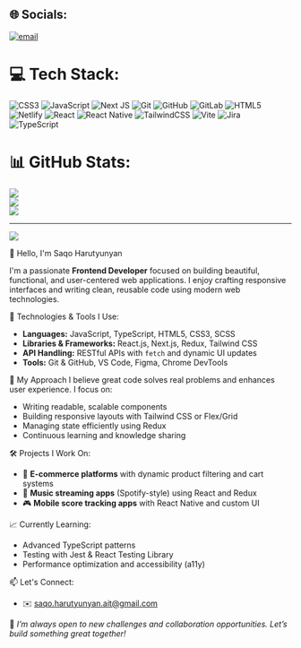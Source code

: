 
## 🌐 Socials:
[![email](https://img.shields.io/badge/Email-D14836?logo=gmail&logoColor=white)](mailto:saqo.harutyunyan.ait@gmail.com) 

# 💻 Tech Stack:
![CSS3](https://img.shields.io/badge/css3-%231572B6.svg?style=for-the-badge&logo=css3&logoColor=white) ![JavaScript](https://img.shields.io/badge/javascript-%23323330.svg?style=for-the-badge&logo=javascript&logoColor=%23F7DF1E) ![Next JS](https://img.shields.io/badge/Next-black?style=for-the-badge&logo=next.js&logoColor=white) ![Git](https://img.shields.io/badge/git-%23F05033.svg?style=for-the-badge&logo=git&logoColor=white) ![GitHub](https://img.shields.io/badge/github-%23121011.svg?style=for-the-badge&logo=github&logoColor=white) ![GitLab](https://img.shields.io/badge/gitlab-%23181717.svg?style=for-the-badge&logo=gitlab&logoColor=white) ![HTML5](https://img.shields.io/badge/html5-%23E34F26.svg?style=for-the-badge&logo=html5&logoColor=white) ![Netlify](https://img.shields.io/badge/netlify-%23000000.svg?style=for-the-badge&logo=netlify&logoColor=#00C7B7) ![React](https://img.shields.io/badge/react-%2320232a.svg?style=for-the-badge&logo=react&logoColor=%2361DAFB) ![React Native](https://img.shields.io/badge/react_native-%2320232a.svg?style=for-the-badge&logo=react&logoColor=%2361DAFB) ![TailwindCSS](https://img.shields.io/badge/tailwindcss-%2338B2AC.svg?style=for-the-badge&logo=tailwind-css&logoColor=white) ![Vite](https://img.shields.io/badge/vite-%23646CFF.svg?style=for-the-badge&logo=vite&logoColor=white) ![Jira](https://img.shields.io/badge/jira-%230A0FFF.svg?style=for-the-badge&logo=jira&logoColor=white) ![TypeScript](https://img.shields.io/badge/typescript-%23007ACC.svg?style=for-the-badge&logo=typescript&logoColor=white)
# 📊 GitHub Stats:
![](https://github-readme-stats.vercel.app/api?username=SaqHarutyunyan&theme=dark&hide_border=false&include_all_commits=false&count_private=false)<br/>
![](https://nirzak-streak-stats.vercel.app/?user=SaqHarutyunyan&theme=dark&hide_border=false)<br/>
![](https://github-readme-stats.vercel.app/api/top-langs/?username=SaqHarutyunyan&theme=dark&hide_border=false&include_all_commits=false&count_private=false&layout=compact)

---
[![](https://visitcount.itsvg.in/api?id=SaqHarutyunyan&icon=0&color=0)](https://visitcount.itsvg.in)

<!-- Proudly created with GPRM ( https://gprm.itsvg.in ) -->
 👋 Hello, I'm Saqo Harutyunyan

I'm a passionate **Frontend Developer** focused on building beautiful, functional, and user-centered web applications. I enjoy crafting responsive interfaces and writing clean, reusable code using modern web technologies.

 🚀 Technologies & Tools I Use:
- **Languages:** JavaScript, TypeScript, HTML5, CSS3, SCSS
- **Libraries & Frameworks:** React.js, Next.js, Redux, Tailwind CSS
- **API Handling:** RESTful APIs with `fetch` and dynamic UI updates
- **Tools:** Git & GitHub, VS Code, Figma, Chrome DevTools

 🧠 My Approach
I believe great code solves real problems and enhances user experience. I focus on:
- Writing readable, scalable components
- Building responsive layouts with Tailwind CSS or Flex/Grid
- Managing state efficiently using Redux
- Continuous learning and knowledge sharing

 🛠 Projects I Work On:
- 🛒 **E-commerce platforms** with dynamic product filtering and cart systems  
- 🎵 **Music streaming apps** (Spotify-style) using React and Redux  
- 🎮 **Mobile score tracking apps** with React Native and custom UI

 📈 Currently Learning:
- Advanced TypeScript patterns  
- Testing with Jest & React Testing Library  
- Performance optimization and accessibility (a11y)

 📫 Let's Connect:
- ✉️ saqo.harutyunyan.ait@gmail.com  

🧭 *I’m always open to new challenges and collaboration opportunities. Let’s build something great together!*
